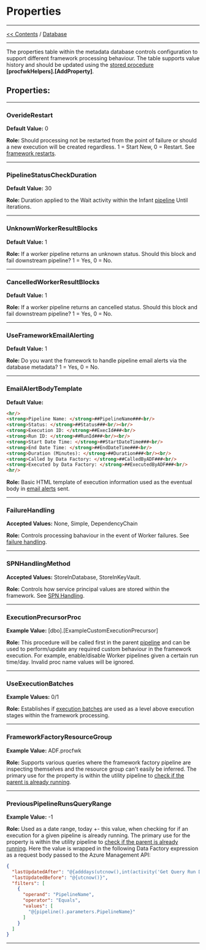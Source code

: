 # Properties

___
[<< Contents](/procfwk/contents) / [Database](/procfwk/database)

___

The properties table within the metadata database controls configuration to support different framework processing behaviour. The table supports value history and should be updated using the [stored procedure](/procfwk/storedprocedures) __[procfwkHelpers].[AddProperty]__.


## Properties:
___

### OverideRestart	

__Default Value:__ 0	

__Role:__ Should processing not be restarted from the point of failure or should a new execution will be created regardless. 1 = Start New, 0 = Restart. See [framework restarts](/procfwk/frameworkrestart).

___

### PipelineStatusCheckDuration	

__Default Value:__ 30	

__Role:__ Duration applied to the Wait activity within the Infant [pipeline](/procfwk/pipelines) Until iterations.

___

### UnknownWorkerResultBlocks	

__Default Value:__ 1	

__Role:__ If a worker pipeline returns an unknown status. Should this block and fail downstream pipeline? 1 = Yes, 0 = No.

___

### CancelledWorkerResultBlocks	

__Default Value:__ 1

__Role:__ If a worker pipeline returns an cancelled status. Should this block and fail downstream pipeline? 1 = Yes, 0 = No.

___

### UseFrameworkEmailAlerting	

__Default Value:__ 1

__Role:__ Do you want the framework to handle pipeline email alerts via the database metadata? 1 = Yes, 0 = No.

___

### EmailAlertBodyTemplate	

__Default Value:__ 
```html
<hr/>
<strong>Pipeline Name: </strong>##PipelineName###<br/>
<strong>Status: </strong>##Status###<br/><br/>
<strong>Execution ID: </strong>##ExecId###<br/>
<strong>Run ID: </strong>##RunId###<br/><br/>
<strong>Start Date Time: </strong>##StartDateTime###<br/>
<strong>End Date Time: </strong>##EndDateTime###<br/>
<strong>Duration (Minutes): </strong>##Duration###<br/><br/>
<strong>Called by Data Factory: </strong>##CalledByADF###<br/>
<strong>Executed by Data Factory: </strong>##ExecutedByADF###<br/>
<hr/>	
```

__Role:__ Basic HTML template of execution information used as the eventual body in [email alerts](/procfwk/emailalerting) sent.

___

### FailureHandling	

__Accepted Values:__ None, Simple, DependencyChain

__Role:__ Controls processing bahaviour in the event of Worker failures. See [failure handling](/procfwk/failurehandling).

___

### SPNHandlingMethod	

__Accepted Values:__ StoreInDatabase, StoreInKeyVault. 

__Role:__ Controls how service principal values are stored within the framework. See [SPN Handling](/procfwk/spnhandling).

___

### ExecutionPrecursorProc	

__Example Value:__ [dbo].[ExampleCustomExecutionPrecursor]	

__Role:__ This procedure will be called first in the parent [pipeline](/procfwk/pipelines) and can be used to perform/update any required custom behaviour in the framework execution. For example, enable/disable Worker pipelines given a certain run time/day. Invalid proc name values will be ignored.

___

### UseExecutionBatches

__Example Values:__ 0/1

__Role:__ Establishes if [execution batches](/procfwk/executionbatches) are used as a level above execution stages within the framework processing.

___

### FrameworkFactoryResourceGroup

__Example Value:__ ADF.procfwk

__Role:__ Supports various queries where the framework factory pipeline are inspecting themselves and the resource group can't easily be inferred. The primary use for the property is within the utility pipeline to [check if the parent is already running](/procfwk/pipelinealreadyrunning).

___

### PreviousPipelineRunsQueryRange

__Example Value:__ -1

__Role:__ Used as a date range, today +- this value, when checking for if an execution for a given pipeline is already running. The primary use for the property is within the utility pipeline to [check if the parent is already running](/procfwk/pipelinealreadyrunning). Here the value is wrapped in the following Data Factory expression as a request body passed to the Azure Management API:

```json
{
  "lastUpdatedAfter": "@{adddays(utcnow(),int(activity('Get Query Run Days Value').output.firstRow.PropertyValue))}",
  "lastUpdatedBefore": "@{utcnow()}",
  "filters": [
    {
      "operand": "PipelineName",
      "operator": "Equals",
      "values": [
        "@{pipeline().parameters.PipelineName}"
      ]
    }
  ]
}
```

___